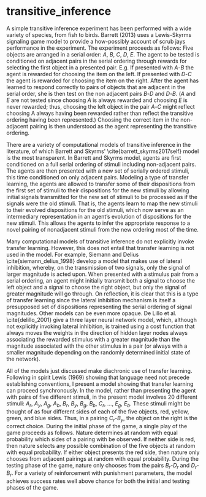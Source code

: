 # transitive_inference


A simple transitive inference experiment has been performed with a wide variety of species, from fish to birds. Barrett (2013) uses a Lewis-Skyrms signaling game model to provide a how-possibly account of scrub jays performance in the experiment. The experiment proceeds as follows: Five objects are arranged in a serial order: $A$, $B$, $C$, $D$, $E$. The agent to be tested is conditioned on adjacent pairs in the serial ordering through rewards for selecting the first object in a presented pair. E.g. If presented with $A$-$B$ the agent is rewarded for choosing the item on the left. If presented with $D$-$C$ the agent is rewarded for choosing the item on the right. After the agent has learned to respond correctly to pairs of objects that are adjacent in the serial order, she is then test on the non adjacent pairs $B$-$D$ and $D$-$B$. ($A$ and $E$ are not tested since choosing $A$ is always rewarded and choosing $E$ is never rewarded; thus, choosing the left object in the pair $A$-$C$ might reflect choosing A always having been rewarded rather than reflect the transitive ordering having been represented.) Choosing the correct item in the non-adjacent pairing is then understood as the agent representing the transitive ordering. 

There are a variety of computational models of transitive inference in the literature, of which Barrett and Skyrms' \cite{barrett_skyrms2017self} model is the most transparent. In Barrett and Skyrms model, agents are first conditioned on a full serial ordering of stimuli including non-adjacent pairs. The agents are then presented with a new set of serially ordered stimuli, this time conditioned on only adjacent pairs. Modeling a type of transfer learning, the agents are allowed to transfer some of their dispositions from the first set of stimuli to their dispositions for the new stimuli by allowing initial signals transmitted for the new set of stimuli to be processed as if the signals were the old stimuli. That is, the agents learn to map the new stimuli to their evolved dispositions for the old stimuli, which now serve as an intermediary representation in an agent’s evolution of dispositions for the new stimuli. This allows the agents to infer the appropriate response to a novel pairing of nonadjacent stimuli from the new ordering most of the time.

Many computational models of transitive inference do not explicitly invoke transfer learning. However, this does not entail that transfer learning is not used in the model. For example, Siemann and Delius \cite{siemann_delius_1998} develop a model that makes use of lateral inhibition, whereby, on the transmission of two signals, only the signal of larger magnitude is acted upon. When presented with a stimulus pair from a serial ordering, an agent might initially transmit both a signal to choose the left object and a signal to choose the right object, but only the signal of greater magnitude will go through. On reflection, it is clear that this is a type of transfer learning since the lateral inhibition mechanism is itself a presupposed set of dispositions representing the serial ordering of signal magnitudes. Other models can be even more opaque. De Lillo et al. \cite{delillo_2001} give a three layer neural network model, which, although not explicitly invoking lateral inhibition, is trained using a cost function that always moves the weights in the direction of hidden layer nodes always associating the rewarded stimulus with a greater magnitude than the magnitude associated with the other stimulus in a pair (or always with a smaller magnitude depending on the randomly determined initial state of the network).

All of the models just discussed make diachronic use of transfer learning. Following in spirit Lewis (1969) showing that language need not precede establishing conventions, I present a model showing that transfer learning can proceed synchronously. In the model, rather than presenting the agent with pairs of five different stimuli, in the present model involves 20 different stimuli: $A_r$, $A_y$, $A_g$, $A_b$, $B_r$, $B_y$, $B_g$, $B_b$, $C_r$, …, $E_g$, $E_b$. These stimuli might be thought of as four different sides of each of the five objects, red, yellow, green, and blue sides. Thus, in a pairing $C_r$-$B_y$, the object on the right is the correct choice. During the initial phase of the game, a single play of the game proceeds as follows. Nature determines at random with equal probability which sides of a pairing with be observed. If neither side is red, then nature selects any possible combination of the five objects at random with equal probability. If either object presents the red side, then nature only chooses from adjacent pairings at random with equal probability.  During the testing phase of the game, nature only chooses from the pairs $B_r$-$D_r$ and $D_r$-$B_r$. For a variety of reinforcement with punishment parameters, the model achieves success rates well above chance for both the initial and testing phases of the game.
